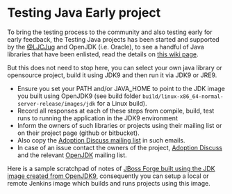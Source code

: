 # Testing Java Early project

To bring the testing process to the community and also testing early for early feedback, the Testing Java projects has been started and supported by the [@LJCJug](http://twitter/ljcjug) and OpenJDK (i.e. Oracle), to see a handful of Java libraries that have been enlisted, read the details on [this wiki page](https://java.net/projects/adoptopenjdk/pages/TestingJava8).

But this does not need to stop here, you can select your own java library or opensource project, build it using JDK9 and then run it via JDK9 or JRE9.

* Ensure you set your PATH and/or JAVA_HOME to point to the JDK image you built using OpenJDK9 (see build folder ```build/linux-x86_64-normal-server-release/images/jdk``` for a Linux build).
* Record all responses at each of these steps from compile, build, test runs to running the application in the JDK9 environment
* Inform the owners of such libraries or projects using their mailing list or on their project page (github or bitbucket). 
* Also copy the [Adoption Discuss mailing list](http://mail.openjdk.java.net/mailman/listinfo/adoption-discuss) in such emails. 
* In case of an issue contact the owners of the project, [Adoption Discuss](http://mail.openjdk.java.net/mailman/listinfo/adoption-discuss) and the relevant [OpenJDK](http://mail.openjdk.java.net/mailman/listinfo) mailing list.

Here is a sample scratchpad of notes of [JBoss Forge built using the JDK image created from OpenJDK9](https://gist.github.com/neomatrix369/9fa4147ee8999cfd3a4e), consequently you can setup a local or remote Jenkins image which builds and runs projects using this image.